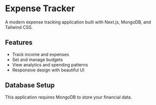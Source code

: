 # Expense Tracker

A modern expense tracking application built with Next.js, MongoDB, and Tailwind CSS.

## Features

- Track income and expenses
- Set and manage budgets
- View analytics and spending patterns
- Responsive design with beautiful UI

## Database Setup

This application requires MongoDB to store your financial data.




